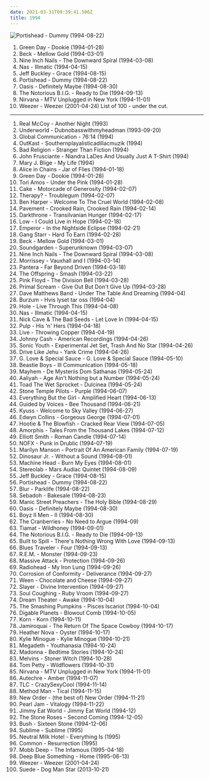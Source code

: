 ```yaml
---
date: 2021-03-31T09:39:41.506Z
title: 1994
---
```

![Portishead - Dummy (1994-08-22)](http://coverartarchive.org/release/87888070-1b25-4830-aebc-dee490058b74/2550628489-500.jpg "Portishead - Dummy (1994-08-22)")
1. <span title="#punk_rock #punk #90_s #rock">Green Day - Dookie (1994-01-28)</span>
2. <span title="#alternative #1994 #90_s #experimental #rock">Beck - Mellow Gold (1994-03-01)</span>
3. <span title="#industrial #industrial_rock">Nine Inch Nails - The Downward Spiral (1994-03-08)</span>
4. <span title="#hip_hop #rap #hip_hop">Nas - Illmatic (1994-04-15)</span>
5. <span title="#singer_songwriter #90_s #1994 #rock">Jeff Buckley - Grace (1994-08-15)</span>
6. <span title="#trip_hop">Portishead - Dummy (1994-08-22)</span>
7. <span title="#britpop #rock #90_s">Oasis - Definitely Maybe (1994-08-30)</span>
8. <span title="#1994 #rap #gangsta_rap">The Notorious B.I.G. - Ready to Die (1994-09-13)</span>
9. <span title="#grunge #acoustic #unplugged #90_s">Nirvana - MTV Unplugged in New York (1994-11-01)</span>
10. <span title="#rock #alternative_rock #weezer #alternative #90_s">Weezer - Weezer (2001-04-24)</span>
List of 100 - under the cut.
<!-- more -->
-----
1. <span title="#90_s #pop #dance #eurodance #real_mccoy">Real McCoy - Another Night (1993)</span>
2. <span title="#electronic #techno #dance #electronica #underworld">Underworld - Dubnobasswithmyheadman (1993-09-20)</span>
3. <span title="#ambient">Global Communication - 76:14 (1994)</span>
4. <span title="#dirty_south #1994 #hip_hop #hip_hop #gangsta_rap #southern_hip_hop">OutKast - Southernplayalisticadillacmuzik (1994)</span>
5. <span title="#punk_rock #punk">Bad Religion - Stranger Than Fiction (1994)</span>
6. <span title="#experimental #alternative_rock">John Frusciante - Niandra LaDes And Usually Just A T-Shirt (1994)</span>
7. <span title="#rnb #soul #90_s #1994">Mary J. Blige - My Life (1994)</span>
8. <span title="#grunge #90_s">Alice in Chains - Jar of Flies (1994-01-18)</span>
9. <span title="#punk_rock #punk #90_s #rock">Green Day - Dookie (1994-01-28)</span>
10. <span title="#piano #alternative #90_s #1994 #singer_songwriter">Tori Amos - Under the Pink (1994-01-28)</span>
11. <span title="#alternative #rock #alternative_rock #indie #90_s">Cake - Motorcade of Generosity (1994-02-07)</span>
12. <span title="#alternative_rock #1994 #rock #alternative #90_s">Therapy? - Troublegum (1994-02-07)</span>
13. <span title="#folk #ben_harper #1994">Ben Harper - Welcome To The Cruel World (1994-02-08)</span>
14. <span title="#indie_rock #1994 #90_s">Pavement - Crooked Rain, Crooked Rain (1994-02-14)</span>
15. <span title="#black_metal">Darkthrone - Transilvanian Hunger (1994-02-17)</span>
16. <span title="#slowcore #1994">Low - I Could Live in Hope (1994-02-18)</span>
17. <span title="#black_metal #symphonic_black_metal">Emperor - In the Nightside Eclipse (1994-02-21)</span>
18. <span title="#hip_hop #1994 #hip_hop #rap #dj_premier">Gang Starr - Hard To Earn (1994-02-28)</span>
19. <span title="#alternative #1994 #90_s #experimental #rock">Beck - Mellow Gold (1994-03-01)</span>
20. <span title="#grunge">Soundgarden - Superunknown (1994-03-07)</span>
21. <span title="#industrial #industrial_rock">Nine Inch Nails - The Downward Spiral (1994-03-08)</span>
22. <span title="#1994 #90_s">Morrissey - Vauxhall and I (1994-03-14)</span>
23. <span title="#thrash_metal #groove_metal #metal">Pantera - Far Beyond Driven (1994-03-18)</span>
24. <span title="#punk_rock #punk">The Offspring - Smash (1994-03-22)</span>
25. <span title="#progressive_rock">Pink Floyd - The Division Bell (1994-03-28)</span>
26. <span title="#1994 #rock #90_s">Primal Scream - Give Out But Don't Give Up (1994-03-28)</span>
27. <span title="#rock #90_s">Dave Matthews Band - Under The Table And Dreaming (1994-04)</span>
28. <span title="#black_metal #ambient_black_metal">Burzum - Hvis lyset tar oss (1994-04)</span>
29. <span title="#grunge #90_s #alternative_rock">Hole - Live Through This (1994-04-08)</span>
30. <span title="#hip_hop #rap #hip_hop">Nas - Illmatic (1994-04-15)</span>
31. <span title="#1994 #alternative_rock">Nick Cave & The Bad Seeds - Let Love In (1994-04-15)</span>
32. <span title="#britpop #1994 #90_s">Pulp - His 'n' Hers (1994-04-18)</span>
33. <span title="#rock #alternative_rock #90_s #alternative">Live - Throwing Copper (1994-04-19)</span>
34. <span title="#country #folk">Johnny Cash - American Recordings (1994-04-26)</span>
35. <span title="#1994 #alternative_rock #indie #90_s">Sonic Youth - Experimental Jet Set, Trash And No Star (1994-04-26)</span>
36. <span title="#post_hardcore #math_rock">Drive Like Jehu - Yank Crime (1994-04-26)</span>
37. <span title="#1994 #mellow #blues #90_s">G. Love & Special Sauce - G. Love & Special Sauce (1994-05-10)</span>
38. <span title="#hip_hop #rap">Beastie Boys - Ill Communication (1994-05-18)</span>
39. <span title="#black_metal">Mayhem - De Mysteriis Dom Sathanas (1994-05-24)</span>
40. <span title="#90_s #rnb #1994">Aaliyah - Age Ain't Nothing but a Number (1994-05-24)</span>
41. <span title="#90_s #1994 #alternative">Toad The Wet Sprocket - Dulcinea (1994-05-24)</span>
42. <span title="#grunge #90_s #rock #alternative">Stone Temple Pilots - Purple (1994-06-07)</span>
43. <span title="#chillout #electronic #downtempo #90_s #trip_hop">Everything But the Girl - Amplified Heart (1994-06-13)</span>
44. <span title="#lo_fi #indie_rock #1994">Guided by Voices - Bee Thousand (1994-06-21)</span>
45. <span title="#stoner_rock">Kyuss - Welcome to Sky Valley (1994-06-27)</span>
46. <span title="#1994 #1995 #pop">Edwyn Collins - Gorgeous George (1994-07-01)</span>
47. <span title="#90_s #alternative_rock #rock">Hootie & The Blowfish - Cracked Rear View (1994-07-05)</span>
48. <span title="#melodic_death_metal #death_metal #doom_metal">Amorphis - Tales From the Thousand Lakes (1994-07-12)</span>
49. <span title="#1994 #singer_songwriter">Elliott Smith - Roman Candle (1994-07-14)</span>
50. <span title="#punk #punk_rock #skate_punk">NOFX - Punk in Drublic (1994-07-19)</span>
51. <span title="#industrial_metal #alternative_metal #metal #industrial">Marilyn Manson - Portrait Of An American Family (1994-07-19)</span>
52. <span title="#1994 #grunge">Dinosaur Jr. - Without a Sound (1994-08-01)</span>
53. <span title="#thrash_metal #groove_metal">Machine Head - Burn My Eyes (1994-08-01)</span>
54. <span title="#alternative #1994 #electronic #90_s #indie #post_rock #experimental">Stereolab - Mars Audiac Quintet (1994-08-09)</span>
55. <span title="#singer_songwriter #90_s #1994 #rock">Jeff Buckley - Grace (1994-08-15)</span>
56. <span title="#trip_hop">Portishead - Dummy (1994-08-22)</span>
57. <span title="#britpop">Blur - Parklife (1994-08-22)</span>
58. <span title="#alternative #lo_fi #indie_rock #1994 #indie #90_s">Sebadoh - Bakesale (1994-08-23)</span>
59. <span title="#90_s #rock #1994 #alternative_rock">Manic Street Preachers - The Holy Bible (1994-08-29)</span>
60. <span title="#britpop #rock #90_s">Oasis - Definitely Maybe (1994-08-30)</span>
61. <span title="#rnb #soul #90_s">Boyz II Men - II (1994-08-30)</span>
62. <span title="#90_s #rock #alternative #female_vocalists">The Cranberries - No Need to Argue (1994-09)</span>
63. <span title="#gothic_metal #doom_metal">Tiamat - Wildhoney (1994-09-01)</span>
64. <span title="#1994 #rap #gangsta_rap">The Notorious B.I.G. - Ready to Die (1994-09-13)</span>
65. <span title="#indie #1994">Built to Spill - There's Nothing Wrong With Love (1994-09-13)</span>
66. <span title="#rock #blues #1994 #classic_rock #blues_rock">Blues Traveler - Four (1994-09-13)</span>
67. <span title="#1994 #90_s #rock #alternative_rock">R.E.M. - Monster (1994-09-23)</span>
68. <span title="#trip_hop">Massive Attack - Protection (1994-09-26)</span>
69. <span title="#alternative_rock #rock #radiohead">Radiohead - My Iron Lung (1994-09-26)</span>
70. <span title="#stoner_rock #1994 #heavy_metal">Corrosion of Conformity - Deliverance (1994-09-27)</span>
71. <span title="#alternative #1994 #90_s #experimental #psychedelic">Ween - Chocolate and Cheese (1994-09-27)</span>
72. <span title="#thrash_metal">Slayer - Divine Intervention (1994-09-27)</span>
73. <span title="#alternative #90_s #1994 #rock #top_100_debut_albums">Soul Coughing - Ruby Vroom (1994-09-27)</span>
74. <span title="#progressive_metal">Dream Theater - Awake (1994-10-04)</span>
75. <span title="#alternative_rock #90_s #rock #alternative #1994">The Smashing Pumpkins - Pisces Iscariot (1994-10-04)</span>
76. <span title="#jazz_hop #hip_hop">Digable Planets - Blowout Comb (1994-10-05)</span>
77. <span title="#nu_metal">Korn - Korn (1994-10-11)</span>
78. <span title="#acid_jazz #funk">Jamiroquai - The Return Of The Space Cowboy (1994-10-17)</span>
79. <span title="#90_s #heather_nova #1994 #alternative #female_vocalists">Heather Nova - Oyster (1994-10-17)</span>
80. <span title="#1994 #pop #dance #90_s">Kylie Minogue - Kylie Minogue (1994-10-21)</span>
81. <span title="#heavy_metal #thrash_metal #metal">Megadeth - Youthanasia (1994-10-24)</span>
82. <span title="#pop #90_s #rnb">Madonna - Bedtime Stories (1994-10-24)</span>
83. <span title="#grunge #stoner_rock #1994 #sludge">Melvins - Stoner Witch (1994-10-28)</span>
84. <span title="#1994 #rock #90_s">Tom Petty - Wildflowers (1994-10-31)</span>
85. <span title="#grunge #acoustic #unplugged #90_s">Nirvana - MTV Unplugged in New York (1994-11-01)</span>
86. <span title="#idm #ambient #electronic">Autechre - Amber (1994-11-07)</span>
87. <span title="#rnb #90_s #1994 #pop">TLC - CrazySexyCool (1994-11-14)</span>
88. <span title="#rap #hip_hop #wu_tang #1994">Method Man - Tical (1994-11-15)</span>
89. <span title="#80_s #synthpop #electronic #new_wave #rock #alternative #greatest_hits">New Order - (the best of) New Order (1994-11-21)</span>
90. <span title="#grunge #rock #90_s">Pearl Jam - Vitalogy (1994-11-22)</span>
91. <span title="#rock #alternative_rock #emo">Jimmy Eat World - Jimmy Eat World (1994-12)</span>
92. <span title="#1994 #90_s">The Stone Roses - Second Coming (1994-12-05)</span>
93. <span title="#90_s #rock #alternative #grunge #alternative_rock">Bush - Sixteen Stone (1994-12-06)</span>
94. <span title="#ska #rock">Sublime - Sublime (1995)</span>
95. <span title="#lo_fi">Neutral Milk Hotel - Everything Is (1995)</span>
96. <span title="#hip_hop #hip_hop #hiphop #common">Common - Resurrection (1995)</span>
97. <span title="#hip_hop #rap #east_coast_rap #1995">Mobb Deep - The Infamous (1995-04-18)</span>
98. <span title="#rock #1995 #pop #alternative_rock #90_s #my_private_work_station">Deep Blue Something - Home (1995-06-13)</span>
99. <span title="#rock #alternative_rock #weezer #alternative #90_s">Weezer - Weezer (2001-04-24)</span>
100. <span title="#britpop #1994 #90_s">Suede - Dog Man Star (2013-10-21)</span>
